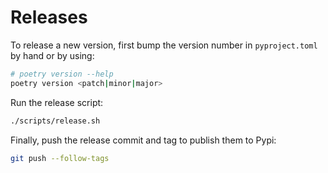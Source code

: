 # Releases

To release a new version, first bump the version number in `pyproject.toml` by hand or by using:

```sh
# poetry version --help
poetry version <patch|minor|major>
```

Run the release script:

```sh
./scripts/release.sh
```

Finally, push the release commit and tag to publish them to Pypi:

```sh
git push --follow-tags
```
